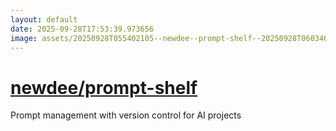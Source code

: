 ```yaml
---
layout: default
date: 2025-09-28T17:53:39.973656
image: assets/20250928T055402105--newdee--prompt-shelf--20250928T060346080--cropped.png
---
```


# [newdee/prompt-shelf](https://github.com/newdee/prompt-shelf)

Prompt management with version control for AI projects
